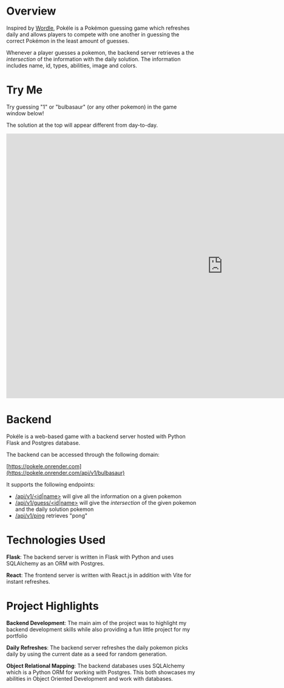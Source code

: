 # Overview

Inspired by [Wordle](https://www.nytimes.com/games/wordle/index.html), Pokéle is a Pokémon guessing game which refreshes daily and allows players to compete with one another in guessing the correct Pokémon in the least amount of guesses.

Whenever a player guesses a pokemon, the backend server retrieves a the *intersection* of the information with the daily solution. The information includes name, id, types, abilities, image and colors.

# Try Me

Try guessing "1" or "bulbasaur" (or any other pokemon) in the game window below! 

The solution at the top will appear different from day-to-day.

<div>
<embed src="https://pokele.artyomg.com" width="1140" height="698" scrolling='yes'></embed>
</div>

# Backend

Pokéle is a web-based game with a backend server hosted with Python Flask and Postgres database. 

The backend can be accessed through the following domain:

 [https://pokele.onrender.com](https://pokele.onrender.com/api/v1/bulbasaur)

It supports the following endpoints: 

- [/api/v1/<id|name>](https://pokele.onrender.com/api/v1/bulbasaur) will give all the information on a given pokemon
- [/api/v1/guess/<id|name>](https://pokele.onrender.com/api/v1/bulbasaur) will give the *intersection* of the given pokemon and the daily solution pokemon
- [/api/v1/ping](https://pokele.onrender.com/api/v1/ping) retrieves "pong"

# Technologies Used

**Flask**: The backend server is written in Flask with Python and uses SQLAlchemy as an ORM with Postgres.

**React**: The frontend server is written with React.js in addition with Vite for instant refreshes.

# Project Highlights

**Backend Development**: The main aim of the project was to highlight my backend development skills while also providing a fun little project for my portfolio

**Daily Refreshes**: The backend server refreshes the daily pokemon picks daily by using the current date as a seed for random generation.

**Object Relational Mapping**: The backend databases uses SQLAlchemy which is a Python ORM for working with Postgres. This both showcases my abilities in Object Oriented Development and work with databases.


